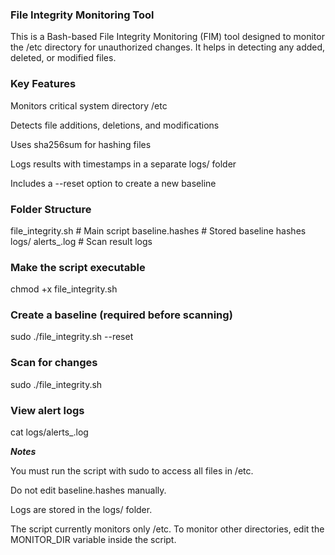 ### File Integrity Monitoring Tool 

This is a Bash-based File Integrity Monitoring (FIM) tool designed to monitor the /etc directory for unauthorized changes. It helps in detecting any added, deleted, or modified files.


### **Key Features**

Monitors critical system directory /etc

Detects file additions, deletions, and modifications

Uses sha256sum for hashing files

Logs results with timestamps in a separate logs/ folder

Includes a --reset option to create a new baseline


### **Folder Structure**

 file_integrity.sh         # Main script
 baseline.hashes           # Stored baseline hashes
 logs/
     alerts_<timestamp>.log  # Scan result logs

### **Make the script executable**

chmod +x file_integrity.sh

### **Create a baseline (required before scanning)**

sudo ./file_integrity.sh --reset

### **Scan for changes**

sudo ./file_integrity.sh

### **View alert logs**

cat logs/alerts_<timestamp>.log

***Notes***

You must run the script with sudo to access all files in /etc.

Do not edit baseline.hashes manually.

Logs are stored in the logs/ folder.

The script currently monitors only /etc. To monitor other directories, edit the MONITOR_DIR variable inside the script.




